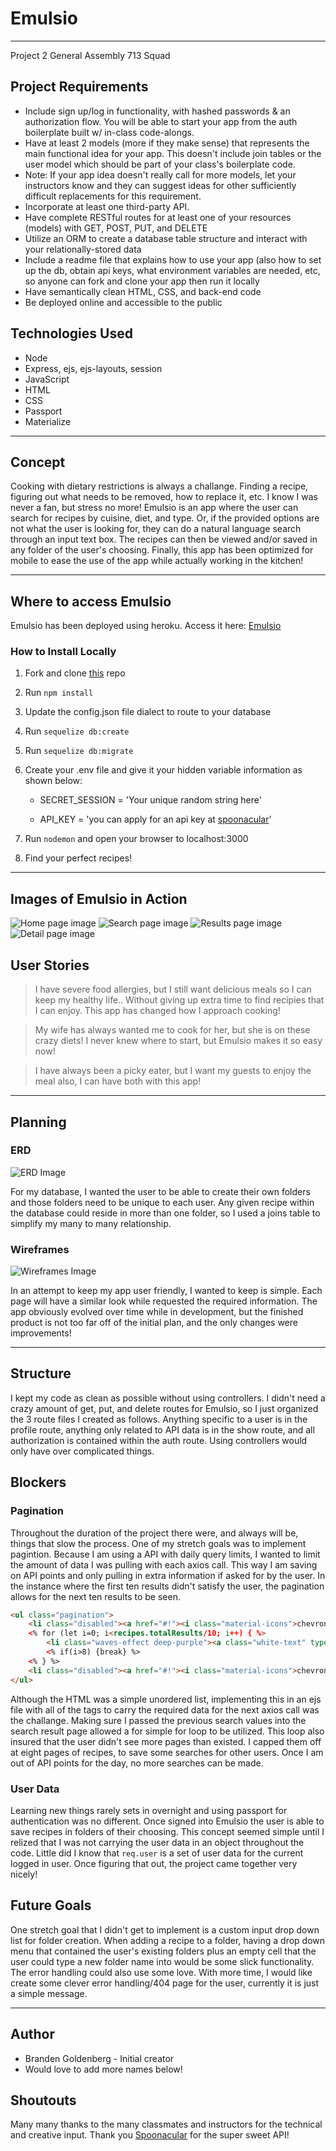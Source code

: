 # Emulsio
____
Project 2 General Assembly 713 Squad

## Project Requirements
* Include sign up/log in functionality, with hashed passwords & an authorization flow. You will be able to start your app from the auth boilerplate built w/ in-class code-alongs.
* Have at least 2 models (more if they make sense) that represents the main functional idea for your app. This doesn't include join tables or the user model which should be part of your class's boilerplate code.
* Note: If your app idea doesn't really call for more models, let your instructors know and they can suggest ideas for other sufficiently difficult replacements for this requirement.
* Incorporate at least one third-party API.
* Have complete RESTful routes for at least one of your resources (models) with GET, POST, PUT, and DELETE
* Utilize an ORM to create a database table structure and interact with your relationally-stored data
* Include a readme file that explains how to use your app (also how to set up the db, obtain api keys, what environment variables are needed, etc, so anyone can fork and clone your app then run it locally
* Have semantically clean HTML, CSS, and back-end code
* Be deployed online and accessible to the public

## Technologies Used
* Node
* Express, ejs, ejs-layouts, session
* JavaScript
* HTML
* CSS
* Passport
* Materialize
____
## Concept
Cooking with dietary restrictions is always a challange. Finding a recipe, figuring out what needs to be removed, how to replace it, etc. I know I was never a fan, but stress no more! Emulsio is an app where the user can search for recipes by cuisine, diet, and type. Or, if the provided options are not what the user is looking for, they can do a natural language search through an input text box. The recipes can then be viewed and/or saved in any folder of the user's choosing. Finally, this app has been optimized for mobile to ease the use of the app while actually working in the kitchen!
_______
## Where to access Emulsio
Emulsio has been deployed using heroku. Access it here: [Emulsio](https://emulsio.herokuapp.com/)

### How to Install Locally

1. Fork and clone [this](https://github.com/BGoldenberg161/Emulsio) repo

2. Run ```npm install```

3. Update the config.json file dialect to route to your database

4. Run ```sequelize db:create```

5. Run ```sequelize db:migrate```

6. Create your .env file and give it your hidden variable information as shown below:

    * SECRET_SESSION = 'Your unique random string here'

    * API_KEY = 'you can apply for an api key at [spoonacular](https://spoonacular.com/)'

7. Run ```nodemon``` and open your browser to localhost:3000

8. Find your perfect recipes!
____
## Images of Emulsio in Action

![Home page image](./images/Home.png)
![Search page image](./images/Search.png)
![Results page image](./images/Show.png)
![Detail page image](./images/Detail.png)

## User Stories
>I have severe food allergies, but I still want delicious meals so I can keep my healthy life.. Without giving up extra time to find recipies that I can enjoy. This app has changed how I approach cooking!

>My wife has always wanted me to cook for her, but she is on these crazy diets! I never knew where to start, but Emulsio makes it so easy now!

>I have always been a picky eater, but I want my guests to enjoy the meal also, I can have both with this app!
____
## Planning
### ERD
![ERD Image](./images/ERD.png)

For my database, I wanted the user to be able to create their own folders and those folders need to be unique to each user. Any given recipe within the database could reside in more than one folder, so I used a joins table to simplify my many to many relationship.
### Wireframes
![Wireframes Image](./images/wireframes.jpg)

In an attempt to keep my app user friendly, I wanted to keep is simple. Each page will have a similar look while requested the required information. The app obviously evolved over time while in development, but the finished product is not too far off of the initial plan, and the only changes were improvements!
____
## Structure
I kept my code as clean as possible without using controllers. I didn't need a crazy amount of get, put, and delete routes for Emulsio, so I just organized the 3 route files I created as follows. Anything specific to a user is in the profile route, anything only related to API data is in the show route, and all authorization is contained within the auth route. Using controllers would only have over complicated things.

## Blockers
### Pagination
Throughout the duration of the project there were, and always will be, things that slow the process. One of my stretch goals was to implement pagintion. Because I am using a API with daily query limits, I wanted to limit the amount of data I was pulling with each axios call. This way I am saving on API points and only pulling in extra information if asked for by the user. In the instance where the first ten results didn't satisfy the user, the pagination allows for the next ten results to be seen. 

``` html
<ul class="pagination">
    <li class="disabled"><a href="#!"><i class="material-icons">chevron_left</i></a></li>
    <% for (let i=0; i<recipes.totalResults/10; i++) { %>
        <li class="waves-effect deep-purple"><a class="white-text" type="submit" href="/show?cuisine=<%= search.cuisine %>&diet=<%= search.diet %>&type=<%= search.type %>&offset=<%= i*10 %>"><%= i + 1 %></a></li>
        <% if(i>8) {break} %> 
    <% } %> 
    <li class="disabled"><a href="#!"><i class="material-icons">chevron_right</i></a></li>
</ul>
```
Although the HTML was a simple unordered list, implementing this in an ejs file with all of the tags to carry the required data for the next axios call was the challange. Making sure I passed the previous search values into the search result page allowed a for simple for loop to be utilized. This loop also insured that the user didn't see more pages than existed. I capped them off at eight pages of recipes, to save some searches for other users. Once I am out of API points for the day, no more searches can be made. 

### User Data
Learning new things rarely sets in overnight and using passport for authentication was no different. Once signed into Emulsio the user is able to save recipes in folders of their choosing. This concept seemed simple until I relized that I was not carrying the user data in an object throughout the code. Little did I know that ```req.user``` is a set of user data for the current logged in user. Once figuring that out, the project came together very nicely!

## Future Goals
One stretch goal that I didn't get to implement is a custom input drop down list for folder creation. When adding a recipe to a folder, having a drop down menu that contained the user's existing folders plus an empty cell that the user could type a new folder name into would be some slick functionality. The error handling could also use some love. With more time, I would like create some clever error handling/404 page for the user, currently it is just a simple message.

____
## Author
* Branden Goldenberg - Initial creator
* Would love to add more names below!

## Shoutouts
Many many thanks to the many classmates and instructors for the technical and creative input. Thank you [Spoonacular](https://spoonacular.com/) for the super sweet API!

